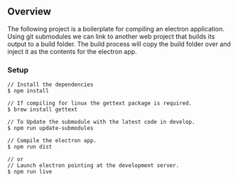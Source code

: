 ## Overview
The following project is a boilerplate for compiling an electron application. Using git submodules we can 
link to another web project that builds its output to a build folder. The build process will copy the build
folder over and inject it as the contents for the electron app.

### Setup

``` 
// Install the dependencies
$ npm install 

// If compiling for linux the gettext package is required.
$ brew install gettext

// To Update the submodule with the latest code in develop.
$ npm run update-submodules

// Compile the electron app.
$ npm run dist

// or
// Launch electron pointing at the development server.
$ npm run live

```
